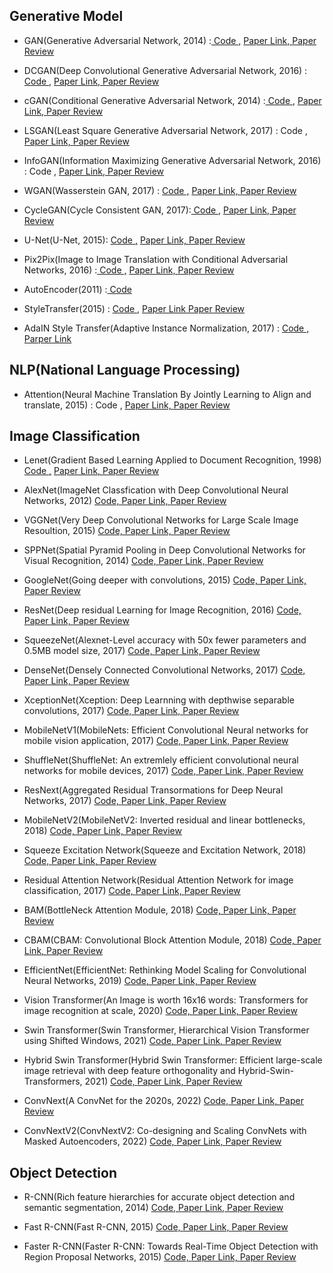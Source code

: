 
## Generative Model
- GAN(Generative Adversarial Network, 2014) :<A href = "https://github.com/JiWoongCho1/Computer-vision/blob/main/computer_vision/generative_model/GAN.ipynb"> Code ,</A>  <A href = "https://arxiv.org/abs/1406.2661">Paper Link, </A> <A href = "https://keepgoingrunner.tistory.com/8"> Paper Review</A>

- DCGAN(Deep Convolutional Generative Adversarial Network, 2016) : <A href = "https://github.com/JiWoongCho1/Computer-vision/blob/main/computer_vision/generative_model/DCGAN.ipynb">Code ,</A>  <A href = "https://arxiv.org/abs/1511.06434">Paper Link, </A> <A href = "https://keepgoingrunner.tistory.com/10"> Paper Review</A>
  
- cGAN(Conditional Generative Adversarial Network, 2014) :<A href = "https://github.com/JiWoongCho1/Computer-vision/blob/main/computer_vision/generative_model/cGAN.ipynb"> Code ,</A>  <A href = "https://arxiv.org/abs/1411.1784">  Paper Link, </A> <A href = "https://keepgoingrunner.tistory.com/12"> Paper Review</A>

- LSGAN(Least Square Generative Adversarial Network, 2017) : Code ,</A>  <A href = "https://arxiv.org/abs/1611.04076">  Paper Link, </A> <A href = "https://keepgoingrunner.tistory.com/21"> Paper Review</A>

- InfoGAN(Information Maximizing Generative Adversarial Network, 2016) : Code ,</A>  <A href = "https://arxiv.org/abs/1606.03657">  Paper Link, </A> <A href = "https://keepgoingrunner.tistory.com/27"> Paper Review</A>

- WGAN(Wasserstein GAN, 2017) : <A href = "https://github.com/JiWoongCho1/Computer-vision/blob/main/computer_vision/generative_model/wGAN.ipynb">Code ,</A>  <A href = "https://arxiv.org/abs/1701.07875">  Paper Link, </A> <A href = "https://keepgoingrunner.tistory.com/32"> Paper Review</A>

- CycleGAN(Cycle Consistent GAN, 2017):<A href = "https://github.com/JiWoongCho1/Computer-vision/blob/main/computer_vision/generative_model/CycleGAN.ipynb"> Code ,</A>  <A href = "https://arxiv.org/abs/1703.10593">  Paper Link, </A> <A href = "https://keepgoingrunner.tistory.com/42"> Paper Review</A>

- U-Net(U-Net, 2015): <A href = "https://github.com/JiWoongCho1/Computer-vision/blob/main/computer_vision/generative_model/U-Net.ipynb">Code ,</A>  <A href = "https://arxiv.org/abs/1505.04597">  Paper Link, </A> <A href = "https://keepgoingrunner.tistory.com/45"> Paper Review</A>
  
- Pix2Pix(Image to Image Translation with Conditional Adversarial Networks, 2016) :<A href = "https://github.com/JiWoongCho1/Computer-vision/blob/main/computer_vision/generative_model/Pix2Pix.ipynb"> Code ,</A>  <A href = "https://arxiv.org/pdf/1611.07004.pdf"> Paper Link, </A>  <A href = "https://keepgoingrunner.tistory.com/46"> Paper Review</A>

- AutoEncoder(2011) :<A href = "https://github.com/JiWoongCho1/Computer-vision/blob/main/computer_vision/generative_model/AutoEncoder.ipynb"> Code</A>  
  
- StyleTransfer(2015) : <A href = "https://github.com/JiWoongCho1/Computer-vision/blob/main/computer_vision/generative_model/Style_Transfer.ipynb"> Code ,</A>  <A href = "https://arxiv.org/pdf/1508.06576.pdf">  Paper Link </A> <A href = "https://keepgoingrunner.tistory.com/61"> Paper Review</A>
  
- AdaIN Style Transfer(Adaptive Instance Normalization, 2017) : <A href = "https://github.com/JiWoongCho1/Computer-vision/blob/main/computer_vision/generative_model/AdaIN%20Style%20Transfer.ipynb"> Code ,</A>   <A href = "https://arxiv.org/abs/1703.06868"> Parper Link </A>


## NLP(National Language Processing)
- Attention(Neural Machine Translation By Jointly Learning to Align and translate, 2015) : Code ,</A>  <A href = "https://arxiv.org/abs/1409.0473">Paper Link, </A> <A href = "https://keepgoingrunner.tistory.com/manage/newpost/69?type=post&returnURL=https%3A%2F%2Fkeepgoingrunner.tistory.com%2Fmanage%2Fposts%2F"> Paper Review</A>

## Image Classification
- Lenet(Gradient Based Learning Applied to Document Recognition, 1998) <A href = "https://github.com/JiWoongCho1/Computer-vision/blob/main/computer_vision/Classification/Lenet"> Code ,</A>  <A href = "http://vision.stanford.edu/cs598_spring07/papers/Lecun98.pdf">Paper Link, </A> <A href = "https://github.com/JiWoongCho1/Computer-vision/tree/main/computer_vision/Classification/Lenet"> Paper Review</A>
- AlexNet(ImageNet Classfication with Deep Convolutional Neural Networks, 2012) <A href = "https://github.com/JiWoongCho1/Computer-vision/tree/main/computer_vision/Classification/AlexNet"> Code, </A> <A href = "https://proceedings.neurips.cc/paper/2012/file/c399862d3b9d6b76c8436e924a68c45b-Paper.pdf">Paper Link, </A> <A href = "https://github.com/JiWoongCho1/Computer-vision/tree/main/computer_vision/Classification/AlexNet"> Paper Review</A> 

- VGGNet(Very Deep Convolutional Networks for Large Scale Image Resoultion, 2015) <A href = "https://github.com/JiWoongCho1/Computer-vision/blob/main/computer_vision/Classification/VGGNet"> Code, </A> <A href = "https://arxiv.org/pdf/1409.1556.pdf">Paper Link, </A> <A href = "https://github.com/JiWoongCho1/Computer-vision/tree/main/computer_vision/Classification/VGGNet"> Paper Review</A>

- SPPNet(Spatial Pyramid Pooling in Deep Convolutional Networks for Visual Recognition, 2014) <A href = "https://github.com/JiWoongCho1/Computer-vision/blob/main/computer_vision/Classification/SPPNet"> Code, </A> <A href = "https://arxiv.org/pdf/1406.4729.pdf">Paper Link, </A> <A href = "https://github.com/JiWoongCho1/Computer-vision/tree/main/computer_vision/Classification/SPPNet"> Paper Review</A>

- GoogleNet(Going deeper with convolutions, 2015) <A href = "https://github.com/JiWoongCho1/Computer-vision/blob/main/computer_vision/Classification/GoogleNet"> Code, </A> <A href = "https://arxiv.org/pdf/1409.4842.pdf">Paper Link, </A> <A href = "https://github.com/JiWoongCho1/Computer-vision/tree/main/computer_vision/Classification/GoogleNet"> Paper Review</A> 

- ResNet(Deep residual Learning for Image Recognition, 2016) <A href = "https://github.com/JiWoongCho1/Computer-vision/blob/main/computer_vision/Classification/ResNet"> Code, </A> <A href = "https://arxiv.org/pdf/1512.03385.pdf">Paper Link, </A> <A href = "https://github.com/JiWoongCho1/Computer-vision/tree/main/computer_vision/Classification/ResNet"> Paper Review</A>

- SqueezeNet(Alexnet-Level accuracy with 50x fewer parameters and 0.5MB model size, 2017) <A href = "https://github.com/JiWoongCho1/Computer-vision/blob/main/computer_vision/Classification/SqueezeNet"> Code, </A> <A href = "https://arxiv.org/pdf/1602.07360.pdf">Paper Link, </A> <A href = "https://github.com/JiWoongCho1/Computer-vision/tree/main/computer_vision/Classification/SqueezeNet"> Paper Review</A> 

- DenseNet(Densely Connected Convolutional Networks, 2017) <A href = "https://github.com/JiWoongCho1/Computer-vision/blob/main/computer_vision/Classification/DenseNet"> Code, </A> <A href = "https://arxiv.org/pdf/1608.06993.pdf">Paper Link, </A> <A href = "https://github.com/JiWoongCho1/Computer-vision/tree/main/computer_vision/Classification/DenseNet"> Paper Review</A>

- XceptionNet(Xception: Deep Learnning with depthwise separable convolutions, 2017) <A href = "https://github.com/JiWoongCho1/Computer-vision/blob/main/computer_vision/Classification/XceptionNet"> Code, </A> <A href = "https://arxiv.org/pdf/1610.02357.pdf">Paper Link, </A> <A href = "https://github.com/JiWoongCho1/Computer-vision/tree/main/computer_vision/Classification/XceptionNet"> Paper Review</A> 

- MobileNetV1(MobileNets: Efficient Convolutional Neural networks for mobile vision application, 2017) <A href = "https://github.com/JiWoongCho1/Computer-vision/blob/main/computer_vision/Classification/MobileNetV1"> Code, </A> <A href = "https://arxiv.org/pdf/1704.04861.pdf">Paper Link, </A> <A href = "https://github.com/JiWoongCho1/Computer-vision/tree/main/computer_vision/Classification/MobileNetV1"> Paper Review</A> 

- ShuffleNet(ShuffleNet: An extremlely efficient convolutional neural networks for mobile devices, 2017) <A href = "https://github.com/JiWoongCho1/Computer-vision/blob/main/computer_vision/Classification/ShuffleNet"> Code, </A> <A href = "https://arxiv.org/pdf/1707.01083.pdf">Paper Link, </A> <A href = "https://github.com/JiWoongCho1/Computer-vision/tree/main/computer_vision/Classification/ShuffleNet"> Paper Review</A>

- ResNext(Aggregated Residual Transormations for Deep Neural Networks, 2017) <A href = "https://github.com/JiWoongCho1/Computer-vision/blob/main/computer_vision/Classification/ResNext"> Code, </A> <A href = "https://arxiv.org/pdf/1611.05431.pdf">Paper Link, </A> <A href = "https://github.com/JiWoongCho1/Computer-vision/tree/main/computer_vision/Classification/ResNext"> Paper Review</A>

- MobileNetV2(MobileNetV2: Inverted residual and linear bottlenecks, 2018) <A href = "https://github.com/JiWoongCho1/Computer-vision/blob/main/computer_vision/Classification/MobileNetV2"> Code, </A> <A href = "https://arxiv.org/pdf/1801.04381.pdf">Paper Link, </A> <A href = "https://github.com/JiWoongCho1/Computer-vision/tree/main/computer_vision/Classification/MobileNetV2"> Paper Review</A>

- Squeeze Excitation Network(Squeeze and Excitation Network, 2018) <A href = "https://github.com/JiWoongCho1/Computer-vision/blob/main/computer_vision/Classification/SENet"> Code, </A> <A href = "https://arxiv.org/pdf/1709.01507.pdf">Paper Link, </A> <A href = "https://github.com/JiWoongCho1/Computer-vision/tree/main/computer_vision/Classification/SENet"> Paper Review</A>

- Residual Attention Network(Residual Attention Network for image classification, 2017) <A href = "https://github.com/JiWoongCho1/Computer-vision/blob/main/computer_vision/Classification/ResidualAttentionNet"> Code, </A> <A href = "https://arxiv.org/pdf/1704.06904.pdf">Paper Link, </A> <A href = "https://github.com/JiWoongCho1/Computer-vision/tree/main/computer_vision/Classification/ResidualAttentionNet"> Paper Review</A> 

- BAM(BottleNeck Attention Module, 2018) <A href = "https://github.com/JiWoongCho1/Computer-vision/blob/main/computer_vision/Classification/BAM"> Code, </A> <A href = "https://arxiv.org/abs/1807.06514">Paper Link, </A> <A href = "https://github.com/JiWoongCho1/Computer-vision/tree/main/computer_vision/Classification/BAM"> Paper Review</A> 

- CBAM(CBAM: Convolutional Block Attention Module, 2018) <A href = "https://github.com/JiWoongCho1/Computer-vision/blob/main/computer_vision/Classification/CBAM"> Code, </A> <A href = "https://arxiv.org/pdf/1807.06521.pdf">Paper Link, </A> <A href = "https://github.com/JiWoongCho1/Computer-vision/tree/main/computer_vision/Classification/CBAM"> Paper Review</A> 

- EfficientNet(EfficientNet: Rethinking Model Scaling for Convolutional Neural Networks, 2019) <A href = "https://github.com/lukemelas/EfficientNet-PyTorch"> Code, </A> <A href = "https://arxiv.org/pdf/1905.11946.pdf">Paper Link, </A> <A href = "https://github.com/JiWoongCho1/Computer-vision/tree/main/computer_vision/Classification/EfficientNet"> Paper Review</A>

- Vision Transformer(An Image is worth 16x16 words: Transformers for image recognition at scale, 2020) <A href = "https://github.com/JiWoongCho1/Computer-vision/blob/main/computer_vision/Classification/VisionTransformer"> Code, </A> <A href = "https://arxiv.org/pdf/2010.11929.pdf">Paper Link, </A> <A href = "https://github.com/JiWoongCho1/Computer-vision/tree/main/computer_vision/Classification/VisionTransformer"> Paper Review</A>

- Swin Transformer(Swin Transformer, Hierarchical Vision Transformer using Shifted Windows, 2021) <A href = "https://github.com/JiWoongCho1/Computer-vision/blob/main/computer_vision/Classification/SwinTransformer"> Code, </A> <A href = "https://arxiv.org/pdf/2103.14030.pdf">Paper Link, </A> <A href = "https://github.com/JiWoongCho1/Computer-vision/tree/main/computer_vision/Classification/SwinTransformer"> Paper Review</A>

- Hybrid Swin Transformer(Hybrid Swin Transformer: Efficient large-scale image retrieval with deep feature orthogonality and Hybrid-Swin-Transformers, 2021) <A href = "https://github.com/JiWoongCho1/Computer-vision/blob/main/computer_vision/Classification/HybridSwinTransformer"> Code, </A> <A href = "https://arxiv.org/pdf/2110.03786.pdf">Paper Link, </A> <A href = "https://github.com/JiWoongCho1/Computer-vision/tree/main/computer_vision/Classification/HybridSwinTransformer"> Paper Review</A> 

- ConvNext(A ConvNet for the 2020s, 2022) <A href = "https://github.com/facebookresearch/ConvNeXt"> Code, </A> <A href = "https://arxiv.org/pdf/2201.03545.pdf">Paper Link, </A> <A href = "https://github.com/JiWoongCho1/Computer-vision/tree/main/computer_vision/Classification/ConvNext"> Paper Review</A> 

- ConvNextV2(ConvNextV2: Co-designing and Scaling ConvNets with Masked Autoencoders, 2022) <A href = "https://github.com/facebookresearch/ConvNeXt-V2/tree/main/models"> Code, </A> <A href = "https://arxiv.org/pdf/2301.00808.pdf">Paper Link, </A> <A href = "https://github.com/JiWoongCho1/Computer-vision/tree/main/computer_vision/Classification/ConvNextV2"> Paper Review</A> 


## Object Detection

- R-CNN(Rich feature hierarchies for accurate object detection and semantic segmentation, 2014) <A href = "https://github.com/object-detection-algorithm/R-CNN"> Code, </A> <A href = "https://arxiv.org/pdf/1311.2524.pdf">Paper Link, </A> <A href = "https://github.com/JiWoongCho1/hello-computervision/tree/main/computer_vision/Obeject%20Detection/R-CNN"> Paper Review</A> 

- Fast R-CNN(Fast R-CNN, 2015) <A href = "https://github.com/rbgirshick/fast-rcnn"> Code, </A> <A href = "https://arxiv.org/pdf/1504.08083.pdf">Paper Link, </A> <A href = "https://github.com/JiWoongCho1/hello-computervision/tree/main/computer_vision/Obeject%20Detection/Fast%20R-CNN"> Paper Review</A> 

- Faster R-CNN(Faster R-CNN: Towards Real-Time Object Detection with Region Proposal Networks, 2015) <A href = "https://github.com/jwyang/faster-rcnn.pytorch"> Code, </A> <A href = "https://arxiv.org/pdf/1506.01497.pdf">Paper Link, </A> <A href = "https://github.com/JiWoongCho1/hello-computervision/tree/main/computer_vision/Obeject%20Detection/Faster%20R-CNN"> Paper Review</A>





